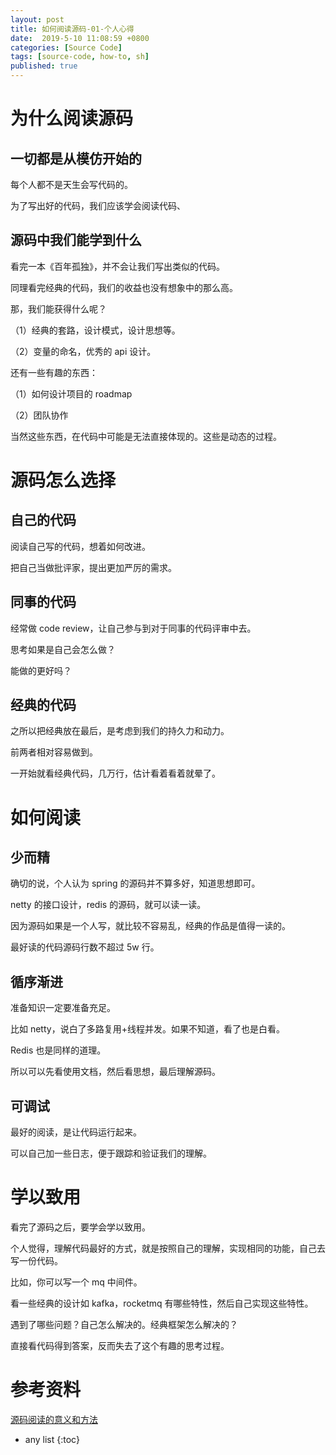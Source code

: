 ```yaml
---
layout: post
title: 如何阅读源码-01-个人心得
date:  2019-5-10 11:08:59 +0800
categories: [Source Code]
tags: [source-code, how-to, sh]
published: true
---
```


# 为什么阅读源码

## 一切都是从模仿开始的

每个人都不是天生会写代码的。

为了写出好的代码，我们应该学会阅读代码、

## 源码中我们能学到什么

看完一本《百年孤独》，并不会让我们写出类似的代码。

同理看完经典的代码，我们的收益也没有想象中的那么高。

那，我们能获得什么呢？

（1）经典的套路，设计模式，设计思想等。

（2）变量的命名，优秀的 api 设计。

还有一些有趣的东西：

（1）如何设计项目的 roadmap

（2）团队协作

当然这些东西，在代码中可能是无法直接体现的。这些是动态的过程。

# 源码怎么选择

## 自己的代码

阅读自己写的代码，想着如何改进。

把自己当做批评家，提出更加严厉的需求。

## 同事的代码

经常做 code review，让自己参与到对于同事的代码评审中去。

思考如果是自己会怎么做？

能做的更好吗？

## 经典的代码

之所以把经典放在最后，是考虑到我们的持久力和动力。

前两者相对容易做到。

一开始就看经典代码，几万行，估计看着看着就晕了。

# 如何阅读

## 少而精

确切的说，个人认为 spring 的源码并不算多好，知道思想即可。

netty 的接口设计，redis 的源码，就可以读一读。

因为源码如果是一个人写，就比较不容易乱，经典的作品是值得一读的。

最好读的代码源码行数不超过 5w 行。

## 循序渐进

准备知识一定要准备充足。

比如 netty，说白了多路复用+线程并发。如果不知道，看了也是白看。

Redis 也是同样的道理。

所以可以先看使用文档，然后看思想，最后理解源码。

## 可调试

最好的阅读，是让代码运行起来。

可以自己加一些日志，便于跟踪和验证我们的理解。

# 学以致用

看完了源码之后，要学会学以致用。

个人觉得，理解代码最好的方式，就是按照自己的理解，实现相同的功能，自己去写一份代码。

比如，你可以写一个 mq 中间件。

看一些经典的设计如 kafka，rocketmq 有哪些特性，然后自己实现这些特性。

遇到了哪些问题？自己怎么解决的。经典框架怎么解决的？

直接看代码得到答案，反而失去了这个有趣的思考过程。

# 参考资料

[源码阅读的意义和方法](https://mazhuang.org/2017/10/05/rtfsc-methods-and-meaning/)

* any list
{:toc}